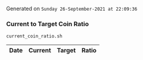 Generated on `Sunday 26-September-2021 at 22:09:36`

### Current to Target Coin Ratio
`current_coin_ratio.sh`

Date|Current|Target|Ratio
---|---|---|---
